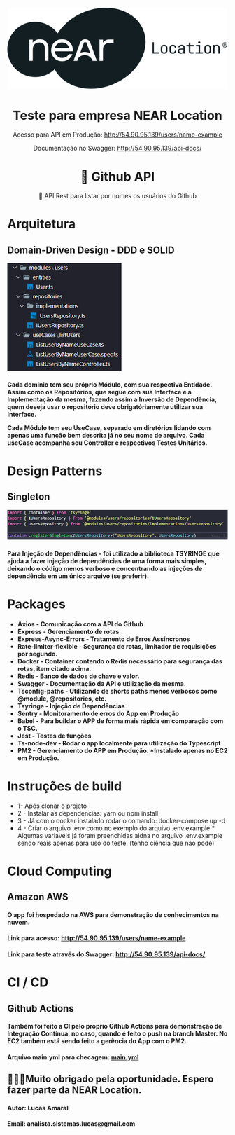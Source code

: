 <img src="imgs/near.svg"></img>
<h1 align="center">Teste para empresa NEAR Location</h1>
<p align="center">Acesso para API em Produção: <a href="http://54.90.95.139/users/name"> http://54.90.95.139/users/name-example </a><br> </p>
<p align="center">Documentação no Swagger: <a href="http://54.90.95.139/api-docs/">http://54.90.95.139/api-docs/</a> <br> </p>
<h1 align="center">
    🔗 Github API
</h1>
<p align="center">🚀 API Rest para listar por nomes os usuários do Github</p>
<h1>Arquitetura</h1>
<h2>Domain-Driven Design - DDD e SOLID</h2>
<img src="imgs/ddd.png" />
<h4>
    <p>Cada dominio tem seu próprio Módulo, com sua respectiva Entidade. Assim como os Repositórios, que segue com sua Interface e a Implementação da mesma, fazendo assim a <strong>Inversão de Dependência</strong>, quem deseja usar o repositório deve obrigatóriamente utilizar sua Interface.</p>
    <p>Cada Módulo tem seu UseCase, separado em diretórios lidando com apenas uma função bem descrita já no seu nome de arquivo. Cada useCase acompanha seu Controller e respectivos Testes Unitários.</p>
</h4>
<h1>Design Patterns</h1>
<h2>Singleton</h2>
<img src="imgs/tsrynge.png" />
<h4>Para <strong>Injeção de Dependências</strong> - foi utilizado a biblioteca TSYRINGE que ajuda a fazer injeção de dependências de uma forma mais simples, deixando o código menos verboso e concentrando as injeções de dependência em um único arquivo (se preferir).</h4>
<h1>Packages</h1>
<h4>
<ul>
<li>Axios - Comunicação com a API do Github</li>
<li>Express - Gerenciamento de rotas</li>
<li>Express-Async-Errors - Tratamento de Erros Assíncronos</li>
<li>Rate-limiter-flexible - Segurança de rotas, limitador de requisições por segundo.</li>
<li>Docker - Container contendo o Redis necessário para segurança das rotas, item citado acima.</li>
<li>Redis - Banco de dados de chave e valor.</li>
<li>Swagger - Documentação da API e utilização da mesma.</li>
<li>Tsconfig-paths - Utilizando de shorts paths menos verbosos como @module, @repositories, etc.</li>
<li>Tsyringe - Injeção de Dependências</li>
<li>Sentry - Monitoramento de erros do App em Produção</li>
<li>Babel - Para buildar o APP de forma mais rápida em comparação com o TSC.</li>
<li>Jest - Testes de funções </li>
<li>Ts-node-dev - Rodar o app localmente para utilização do Typescript</li>
<li>PM2 - Gerenciamento do APP em Produção. *Instalado apenas no EC2 em Produção.</li>
</ul>
</h4>

<h1>Instruções de build</h1>
<ul>
 <li>1- Após clonar o projeto</li>
 <li>2 - Instalar as dependencias: yarn ou npm install</li>
 <li>3 - Já com o docker instalado rodar o comando: docker-compose up -d</li>
 <li>4 - Criar o arquivo .env como no exemplo do arquivo .env.example * Algumas variaveis já foram preenchidas aidna no arquivo .env.example sendo reais apenas para uso do teste. (tenho ciência que não pode).</li> 
</ul>
<h1>Cloud Computing</h1>
<h2>Amazon AWS</h2>
<h4>O app foi hospedado na AWS para demonstração de conhecimentos na nuvem.</h4>
<h4>Link para acesso: <a href="http://54.90.95.139/users/name"> http://54.90.95.139/users/name-example </a></h4>
<h4>Link para teste através do Swagger: <a href="http://54.90.95.139/api-docs/">http://54.90.95.139/api-docs/</a></h4>
<h1>CI / CD</h1>
<h2>Github Actions</h2>
<h4>Também foi feito a CI pelo próprio Github Actions para demonstração de Integração Contínua, no caso, quando é feito o push na branch Master. No EC2 também está sendo feito a <strong>gerência do App com o PM2.</strong></h4>
<h4>Arquivo main.yml para checagem: <a href="https://github.com/lukasdevelop/near-test/blob/master/.github/workflows/main.yml">main.yml</a></h4>

<h2>🚀🚀🚀Muito obrigado pela oportunidade. Espero fazer parte da NEAR Location.</h2>
<h4>Autor: Lucas Amaral</h4>
<h4>Email: analista.sistemas.lucas@gmail.com</h4>
